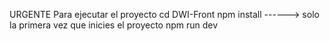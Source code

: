 URGENTE
Para ejecutar el proyecto
cd DWI-Front
npm install ------> solo la primera vez que inicies el proyecto
npm run dev
